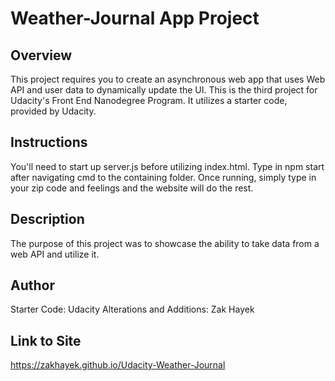 # Weather-Journal App Project

## Overview
This project requires you to create an asynchronous web app that uses Web API and user data to dynamically update the UI. This is the third project for Udacity's Front End Nanodegree Program. It utilizes a starter code, provided by Udacity.

## Instructions
You'll need to start up server.js before utilizing index.html. Type in npm start after navigating cmd to the containing folder. Once running, simply type in your zip code and feelings and the website will do the rest.

## Description
The purpose of this project was to showcase the ability to take data from a web API and utilize it.

## Author

Starter Code: Udacity
Alterations and Additions: Zak Hayek

## Link to Site

https://zakhayek.github.io/Udacity-Weather-Journal
